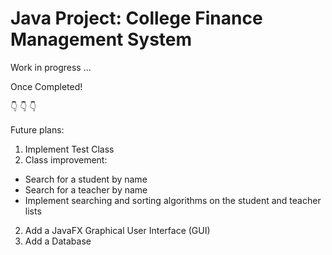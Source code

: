 # Java Project: College Finance Management System
Work in progress ... 

Once Completed!

👇 👇 👇

Future plans:
1. Implement Test Class
2. Class improvement:
- Search for a student by name
- Search for a teacher by name
- Implement searching and sorting algorithms on the student and teacher lists
2. Add a JavaFX Graphical User Interface (GUI) 
3. Add a Database

